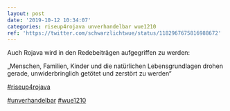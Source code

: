 ```yaml
---
layout: post
date: '2019-10-12 10:34:07'
categories: riseup4rojava unverhandelbar wue1210
ref: 'https://twitter.com/schwarzlichtwue/status/1182967675816988672'
---
```

Auch Rojava wird in den Redebeiträgen aufgegriffen zu werden:

„Menschen, Familien, Kinder und die natürlichen Lebensgrundlagen drohen gerade, unwiderbringlich getötet und zerstört zu werden“

[#riseup4rojava](/t/riseup4rojava)

[#unverhandelbar](/t/unverhandelbar) [#wue1210](/t/wue1210) 